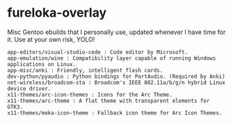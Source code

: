 fureloka-overlay
================

Misc Gentoo ebuilds that I personally use, updated whenever I have time for it.
Use at your own risk, YOLO!

	app-editors/visual-studio-code : Code editor by Microsoft.
	app-emulation/wine : Compatibility layer capable of running Windows applications on Linux.
	app-misc/anki : Friendly, intelligent flash cards.
	dev-python/pyaudio : Python bindings for PortAudio. (Required by Anki)
	net-wireless/broadcom-sta : Broadcom's IEEE 802.11a/b/g/n hybrid Linux device driver.
	x11-themes/arc-icon-themes : Icons for the Arc Theme.
	x11-themes/arc-theme : A flat theme with transparent elements for GTK3.
	x11-themes/moka-icon-theme : Fallback icon theme for Arc Icon Themes.
